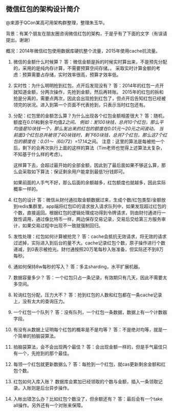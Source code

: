 ## 微信红包的架构设计简介

@来源于QCon某高可用架构群整理，整理朱玉华。

背景：有某个朋友在朋友圈咨询微信红包的架构，于是乎有了下面的文字（有误请提出，谢谢）

概况：2014年微信红包使用数据库硬抗整个流量，2015年使用cache抗流量。

1. 微信的金额什么时候算？
   答：微信金额是拆的时候实时算出来，不是预先分配的，采用的是纯内存计算，不需要预算空间存储。。
   采取实时计算金额的考虑：预算需要占存储，实时效率很高，预算才效率低。

2. 实时性：为什么明明抢到红包，点开后发现没有？
   答：2014年的红包一点开就知道金额，分两次操作，先抢到金额，然后再转账。
   2015年的红包的拆和抢是分离的，需要点两次，因此会出现抢到红包了，但点开后告知红包已经被领完的状况。进入到第一个页面不代表抢到，只表示当时红包还有。

3. 分配：红包里的金额怎么算？为什么出现各个红包金额相差很大？
   答：随机，额度在0.01和剩余平均值*2之间。
   例如：发100块钱，总共10个红包，那么平均值是10块钱一个，那么发出来的红包的额度在0.01元～20元之间波动。
   当前面3个红包总共被领了40块钱时，剩下60块钱，总共7个红包，那么这7个红包的额度在：0.01～（60/7*2）=17.14之间。
   注意：这里的算法是每被抢一个后，剩下的会再次执行上面的这样的算法（Tim老师也觉得上述算法太复杂，不知基于什么样的考虑）。

   这样算下去，会超过最开始的全部金额，因此到了最后面如果不够这么算，那么会采取如下算法：保证剩余用户能拿到最低1分钱即可。

   如果前面的人手气不好，那么后面的余额越多，红包额度也就越多，因此实际概率一样的。

4. 红包的设计
   答：微信从财付通拉取金额数据过来，生成个数/红包类型/金额放到redis集群里，app端将红包ID的请求放入请求队列中，如果发现超过红包的个数，直接返回。根据红包的逻辑处理成功得到令牌请求，则由财付通进行一致性调用，通过像比特币一样，两边保存交易记录，交易后交给第三方服务审计，如果交易过程中出现不一致就强制回归。

5. 发性处理：红包如何计算被抢完？
   答：cache会抵抗无效请求，将无效的请求过滤掉，实际进入到后台的量不大。cache记录红包个数，原子操作进行个数递减，到0表示被抢光。财付通按照20万笔每秒入账准备，但实际还不到8万每秒。

6. 通如何保持8w每秒的写入？
   答：多主sharding，水平扩展机器。

7. 数据容量多少？
   答：一个红包只占一条记录，有效期只有几天，因此不需要太多空间。

8. 轮询红包分配，压力大不？
   答：抢到红包的人数和红包都在一条cache记录上，没有太大的查询压力。

9. 一个红包一个队列？
   答：没有队列，一个红包一条数据，数据上有一个计数器字段。

10. 有没有从数据上证明每个红包的概率是不是均等？
    答：不是绝对均等，就是一个简单的拍脑袋算法。

11. 拍脑袋算法，会不会出现两个最佳？
    答：会出现金额一样的，但是手气最佳只有一个，先抢到的那个最佳。

12. 每领一个红包就更新数据么？
    答：每抢到一个红包，就cas更新剩余金额和红包个数。

13. 红包如何入库入账？
    数据库会累加已经领取的个数与金额，插入一条领取记录。入账则是后台异步操作。

14. 入帐出错怎么办？比如红包个数没了，但余额还有？
    答：最后会有一个take all操作。另外还有一个对账来保障。